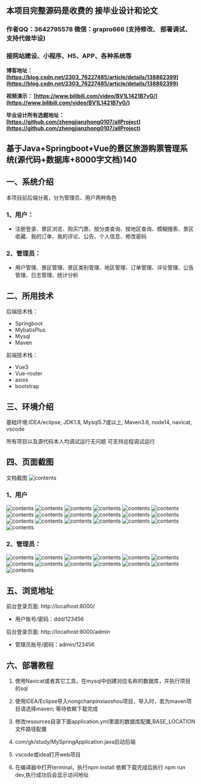 ## 本项目完整源码是收费的  接毕业设计和论文

### 作者QQ：3642795578 微信：grapro666 (支持修改、 部署调试、 支持代做毕设)

### 接网站建设、小程序、H5、APP、各种系统等

**博客地址：
[https://blog.csdn.net/2303_76227485/article/details/138862399](https://blog.csdn.net/2303_76227485/article/details/138862399)**

**视频演示：
[https://www.bilibili.com/video/BV1L1421B7vG/](https://www.bilibili.com/video/BV1L1421B7vG/)**

**毕业设计所有选题地址：
[https://github.com/zhengjianzhong0107/allProject](https://github.com/zhengjianzhong0107/allProject)**

## 基于Java+Springboot+Vue的景区旅游购票管理系统(源代码+数据库+8000字文档)140

## 一、系统介绍
本项目前后端分离，分为管理员、用户两种角色

### 1、用户：
- 注册登录、景区浏览、购买门票、按分类查询、按地区查询、模糊搜索、景区收藏、我的订单、我的评论、公告、个人信息、修改密码
### 2、管理员：
- 用户管理、景区管理、景区类别管理、地区管理、订单管理、评论管理、公告管理、日志管理、统计分析

## 二、所用技术
后端技术栈：

- Springboot
- MybatisPlus
- Mysql
- Maven

前端技术栈：

- Vue3
- Vue-router 
- axios 
- bootstrap

## 三、环境介绍

基础环境:IDEA/eclipse, JDK1.8, Mysql5.7或以上, Maven3.6, node14, navicat, vscode

所有项目以及源代码本人均调试运行无问题 可支持远程调试运行

## 四、页面截图
文档截图
![contents](./picture/picture0.png)
### 1、用户
![contents](./picture/picture1.png)
![contents](./picture/picture2.png)
![contents](./picture/picture3.png)
![contents](./picture/picture4.png)
![contents](./picture/picture5.png)
![contents](./picture/picture6.png)
![contents](./picture/picture7.png)
![contents](./picture/picture8.png)
![contents](./picture/picture9.png)
![contents](./picture/picture10.png)
![contents](./picture/picture11.png)
![contents](./picture/picture12.png)
![contents](./picture/picture13.png)
![contents](./picture/picture14.png)
![contents](./picture/picture15.png)
![contents](./picture/picture16.png)
![contents](./picture/picture17.png)
![contents](./picture/picture18.png)
![contents](./picture/picture19.png)
### 2、管理员：
![contents](./picture/picture20.png)
![contents](./picture/picture21.png)
![contents](./picture/picture22.png)
![contents](./picture/picture23.png)
![contents](./picture/picture24.png)
![contents](./picture/picture25.png)
![contents](./picture/picture26.png)
![contents](./picture/picture27.png)
![contents](./picture/picture28.png)
![contents](./picture/picture29.png)
![contents](./picture/picture30.png)
![contents](./picture/picture31.png)
![contents](./picture/picture32.png)

## 五、浏览地址
前台登录页面: http://localhost:8000/

- 用户账号/密码：ddd/123456

后台登录页面: http://localhost:8000/admin

- 管理员账号/密码：admin/123456
## 六、部署教程

1. 使用Navicat或者其它工具，在mysql中创建对应名称的数据库，并执行项目的sql

2. 使用IDEA/Eclipse导入nongchanpinxiaoshou项目，导入时，若为maven项目请选择maven; 等待依赖下载完成

3. 修改resources目录下面application.yml里面的数据库配置,BASE_LOCATION文件路径配置

4. com/gk/study/MySpringApplication.java启动后端

5. vscode或idea打开web项目

6. 在编译器中打开terminal，执行npm install 依赖下载完成后执行 npm run dev,执行成功后会显示访问地址

